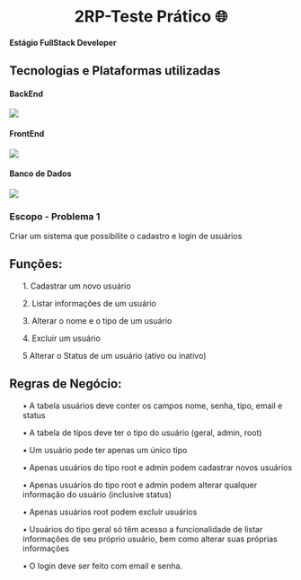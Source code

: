 <h1 align="center">2RP-Teste Prático 🌐</h1>

<h4>Estágio FullStack Developer</h4>

<h2 align="left">Tecnologias e Plataformas utilizadas</h2>
<p align="left">
  <h4>BackEnd</h3>
  <a><img src="https://img.shields.io/badge/C%23-239120?style=for-the-badge&logo=c-sharp&logoColor=white"/></a>
   <h4>FrontEnd</h3>
  <a><img src="https://img.shields.io/badge/React-20232A?style=for-the-badge&logo=react&logoColor=61DAFB"/></a>
   <h4>Banco de Dados</h3>
  <a><img src="https://img.shields.io/badge/MySQL-005C84?style=for-the-badge&logo=mysql&logoColor=white"/></a>
</p>

<h3>Escopo - Problema 1</h3>

<p>Criar um sistema que possibilite o cadastro e login de usuários</p>

<h2>Funções:</h2>
<ol>1. Cadastrar um novo usuário</ol>
<ol>2. Listar informações de um usuário</ol>
<ol>3.  Alterar o nome e o tipo de um usuário</ol>
<ol>4. Excluir um usuário</ol>
<ol>5 Alterar o Status de um usuário (ativo ou inativo)</ol>


<h2>Regras de Negócio:</h2>
<ul>• A tabela usuários deve conter os campos nome, senha, tipo, email e status</ul>
<ul>• A tabela de tipos deve ter o tipo do usuário (geral, admin, root)</ul>
<ul>• Um usuário pode ter apenas um único tipo</ul>
<ul>• Apenas usuários do tipo root e admin podem cadastrar novos usuários</ul>
<ul>• Apenas usuários do tipo root e admin podem alterar qualquer informação do usuário (inclusive status)</ul>
<ul>• Apenas usuários root podem excluir usuários</ul>
<ul>• Usuários do tipo geral só têm acesso a funcionalidade de listar informações de seu próprio usuário, bem como alterar suas próprias informações</ul>
<ul>• O login deve ser feito com email e senha.</ul>
